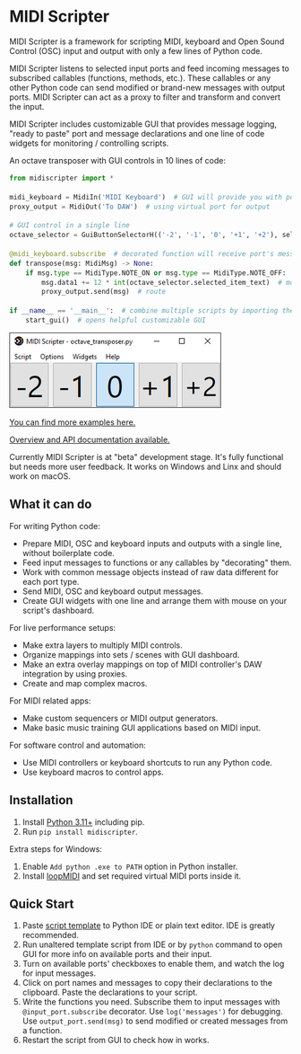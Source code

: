 # MIDI Scripter

MIDI Scripter is a framework for scripting MIDI, keyboard and Open Sound
Control (OSC) input and output with only a few lines of Python code.

MIDI Scripter listens to selected input ports and feed incoming messages to
subscribed callables (functions, methods, etc.). These callables or any
other Python code can send modified or brand-new messages with
output ports. MIDI Scripter can act as a proxy to filter and transform and
convert the input.

MIDI Scripter includes customizable GUI that provides message logging,
"ready to paste" port and message declarations and one line of code widgets for
monitoring / controlling scripts.

An octave transposer with GUI controls in 10 lines of code:

``` python
from midiscripter import *

midi_keyboard = MidiIn('MIDI Keyboard')  # GUI will provide you with port names
proxy_output = MidiOut('To DAW')  # using virtual port for output

# GUI control in a single line
octave_selector = GuiButtonSelectorH(('-2', '-1', '0', '+1', '+2'), select='0')

@midi_keyboard.subscribe  # decorated function will receive port's messages
def transpose(msg: MidiMsg) -> None:
	if msg.type == MidiType.NOTE_ON or msg.type == MidiType.NOTE_OFF:  # filter
		msg.data1 += 12 * int(octave_selector.selected_item_text)  # modify
		proxy_output.send(msg)  # route

if __name__ == '__main__':  # combine multiple scripts by importing them
	start_gui()  # opens helpful customizable GUI
```

![Screenshot after some widget arrangement](https://github.com/Maboroshy/midi-scripter/blob/master/examples/octave_transposer/screenshot.png?raw=true)

[You can find more examples here.](https://github.com/Maboroshy/midi-scripter/tree/master/examples)

[Overview and API documentation available.](https://maboroshy.github.io/midi-scripter)

Currently MIDI Scripter is at "beta" development stage. It's fully
functional but needs more user feedback. It works on Windows and Linx and
should work on macOS.

## What it can do

For writing Python code:

- Prepare MIDI, OSC and keyboard inputs and outputs with a single line,
  without boilerplate code.
- Feed input messages to functions or any callables by "decorating" them.
- Work with common message objects instead of raw data different for each port
  type.
- Send MIDI, OSC and keyboard output messages.
- Create GUI widgets with one line and arrange them with mouse on your script's
  dashboard.

For live performance setups:

- Make extra layers to multiply MIDI controls.
- Organize mappings into sets / scenes with GUI dashboard.
- Make an extra overlay mappings on top of MIDI controller's DAW integration by
  using proxies.
- Create and map complex macros.

For MIDI related apps:

- Make custom sequencers or MIDI output generators.
- Make basic music training GUI applications based on MIDI input.

For software control and automation:

- Use MIDI controllers or keyboard shortcuts to run any Python code.
- Use keyboard macros to control apps.

## Installation

1. Install [Python 3.11+](https://www.python.org/downloads/) including pip.
2. Run `pip install midiscripter`.

Extra steps for Windows:

1. Enable `Add python .exe to PATH` option in Python installer.
2. Install [loopMIDI](https://www.tobias-erichsen.de/software/loopmidi.html)
   and set required virtual MIDI ports inside it.

## Quick Start

1. Paste [script template](examples/script_template.py) to Python IDE or plain
   text editor. IDE is greatly recommended.
2. Run unaltered template script from IDE or by `python` command to open GUI for
   more info on available ports and their input.
3. Turn on available ports' checkboxes to enable them, and watch the log for
   input messages.
4. Click on port names and messages to copy their declarations to the clipboard.
   Paste the declarations to your script.
5. Write the functions you need. Subscribe them to input messages with
   `@input_port.subscribe` decorator. Use `log('messages')` for debugging.
   Use `output_port.send(msg)` to send modified or created messages from a
   function.
6. Restart the script from GUI to check how in works.
